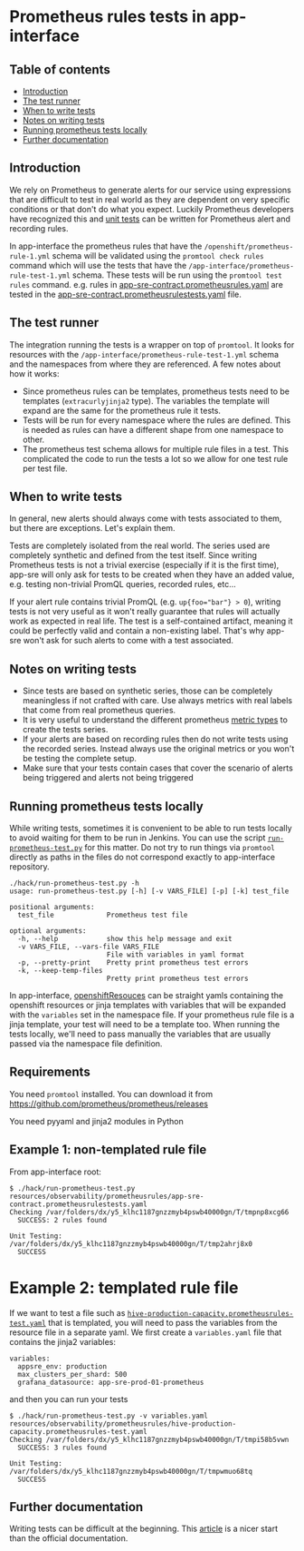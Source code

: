 # Prometheus rules tests in app-interface

## Table of contents

* [Introduction](#introduction)
* [The test runner](#the-test-runner)
* [When to write tests](#when-to-write-tests)
* [Notes on writing tests](#notes-on-writing-tests)
* [Running prometheus tests locally](#running-prometheus-tests-locally)
* [Further documentation](#further-documentation)

## Introduction

We rely on Prometheus to generate alerts for our service using expressions that are difficult to test in real world as they are dependent on very specific conditions or that don't do what you expect. Luckily Prometheus developers have recognized this and [unit tests](https://prometheus.io/docs/prometheus/latest/configuration/unit_testing_rules/) can be written for Prometheus alert and recording rules.

In app-interface the prometheus rules that have the `/openshift/prometheus-rule-1.yml` schema will be validated using the `promtool check rules` command which will use the tests that have the `/app-interface/prometheus-rule-test-1.yml` schema.  These tests will be run using the `promtool test rules` command. e.g. rules in [app-sre-contract.prometheusrules.yaml](resources/observability/prometheusrules/app-sre-contract.prometheusrules.yaml) are tested in the [app-sre-contract.prometheusrulestests.yaml](resources/observability/prometheusrules/app-sre-contract.prometheusrulestests.yaml) file.

## The test runner

The integration running the tests is a wrapper on top of `promtool`. It looks for resources with the `/app-interface/prometheus-rule-test-1.yml` schema and the namespaces from where they are referenced. A few notes about how it works:

* Since prometheus rules can be templates, prometheus tests need to be templates (`extracurlyjinja2` type). The variables the template will expand are the same for the prometheus rule it tests.
* Tests will be run for every namespace where the rules are defined. This is needed as rules can have a different shape from one namespace to other.
* The prometheus test schema allows for multiple rule files in a test. This complicated the code to run the tests a lot so we allow for one test rule per test file.

## When to write tests

In general, new alerts should always come with tests associated to them, but there are exceptions. Let's explain them.

Tests are completely isolated from the real world. The series used are completely synthetic and defined from the test itself. Since writing Prometheus tests is not a trivial exercise (especially if it is the first time), app-sre will only ask for tests to be created when they have an added value, e.g. testing non-trivial PromQL queries, recorded rules, etc...

If your alert rule contains trivial PromQL (e.g. `up{foo="bar"} > 0`), writing tests is not very useful as it won't really guarantee that rules will actually work as expected in real life. The test is a self-contained artifact, meaning it could be perfectly valid and contain a non-existing label. That's why app-sre won't ask for such alerts to come with a test associated.

## Notes on writing tests

* Since tests are based on synthetic series, those can be completely meaningless if not crafted with care. Use always metrics with real labels that come from real prometheus queries.
* It is very useful to understand the different prometheus [metric types](https://prometheus.io/docs/concepts/metric_types/) to create the tests series.
* If your alerts are based on recording rules then do not write tests using the recorded series.  Instead always use the original metrics or you won't be testing the complete setup.
* Make sure that your tests contain cases that cover the scenario of alerts being triggered and alerts not being triggered

## Running prometheus tests locally

While writing tests, sometimes it is convenient to be able to run tests locally to avoid waiting for them to be run in Jenkins.  You can use the script [`run-prometheus-test.py`](/hack/run-prometheus-test.py) for this matter. Do not try to run things via `promtool` directly as paths in the files do not correspond exactly to app-interface repository.

```
./hack/run-prometheus-test.py -h
usage: run-prometheus-test.py [-h] [-v VARS_FILE] [-p] [-k] test_file

positional arguments:
  test_file             Prometheus test file

optional arguments:
  -h, --help            show this help message and exit
  -v VARS_FILE, --vars-file VARS_FILE
                        File with variables in yaml format
  -p, --pretty-print    Pretty print prometheus test errors
  -k, --keep-temp-files
                        Pretty print prometheus test errors
```

In app-interface, [openshiftResouces](/README.md#manage-openshift-resources-via-app-interface-openshiftnamespace-1yml) can be straight yamls containing the openshift resources or jinja templates with variables that will be expanded with the `variables` set in the namespace file. If your prometheus rule file is a jinja template, your test will need to be a template too. When running the tests locally, we'll need to pass manually the variables that are usually passed via the namespace file definition.

## Requirements

You need `promtool` installed. You can download it from https://github.com/prometheus/prometheus/releases

You need pyyaml and jinja2 modules in Python

## Example 1: non-templated rule file

From app-interface root:

```
$ ./hack/run-prometheus-test.py resources/observability/prometheusrules/app-sre-contract.prometheusrulestests.yaml
Checking /var/folders/dx/y5_klhc1187gnzzmyb4pswb40000gn/T/tmpnp8xcg66
  SUCCESS: 2 rules found

Unit Testing:  /var/folders/dx/y5_klhc1187gnzzmyb4pswb40000gn/T/tmp2ahrj8x0
  SUCCESS
```

# Example 2: templated rule file

If we want to test a file such as [`hive-production-capacity.prometheusrules-test.yaml`](resources/observability/prometheusrules/hive-production-capacity.prometheusrules-test.yaml) that is templated, you will need to pass the variables from the resource file in a separate yaml. We first create a `variables.yaml` file that contains the jinja2 variables:

```
variables:
  appsre_env: production
  max_clusters_per_shard: 500
  grafana_datasource: app-sre-prod-01-prometheus
```

and then you can run your tests

```
$ ./hack/run-prometheus-test.py -v variables.yaml resources/observability/prometheusrules/hive-production-capacity.prometheusrules-test.yaml
Checking /var/folders/dx/y5_klhc1187gnzzmyb4pswb40000gn/T/tmpi58b5vwn
  SUCCESS: 3 rules found

Unit Testing:  /var/folders/dx/y5_klhc1187gnzzmyb4pswb40000gn/T/tmpwmuo68tq
  SUCCESS
```

## Further documentation

Writing tests can be difficult at the beginning. This [article](https://www.robustperception.io/unit-testing-rules-with-prometheus) is a nicer start than the official documentation.
